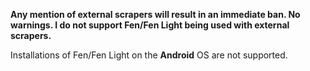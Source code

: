 
**Any mention of external scrapers will result in an immediate ban. No warnings. I do not support Fen/Fen Light being used with external scrapers.**

Installations of Fen/Fen Light on the **Android** OS are not supported.
